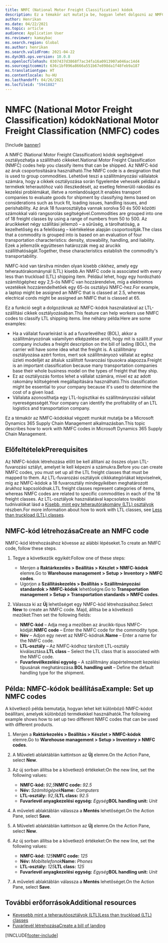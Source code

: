 ```yaml
---
title: NMFC (National Motor Freight Classification) kódok
description: Ez a témakör azt mutatja be, hogyan lehet dolgozni az NMFC (National Motor Freight Classification) kódokkal a Microsoft Dynamics 365 Supply Chain Management szolgáltatásban
author: Henrikan
ms.date: 04/22/2021
ms.topic: article
audience: Application User
ms.reviewer: kamaybac
ms.search.region: Global
ms.author: henrikan
ms.search.validFrom: 2021-04-22
ms.dyn365.ops.version: 10.0.8
ms.openlocfilehash: 0307437d3868f7ac34fa16a0913907a046ac14d4
ms.sourcegitcommit: 636c1bf096a8666a551b67e898da1f48feb9a187
ms.translationtype: HT
ms.contentlocale: hu-HU
ms.lasthandoff: 04/26/2021
ms.locfileid: "5941882"
---
```

# <a name="national-motor-freight-classification-nmfc-codes"></a><span data-ttu-id="8e779-103">NMFC (National Motor Freight Classification) kódok</span><span class="sxs-lookup"><span data-stu-id="8e779-103">National Motor Freight Classification (NMFC) codes</span></span>

[!include [banner](../includes/banner.md)]

<span data-ttu-id="8e779-104">A NMFC (National Motor Freight Classification) kódok segítségével osztályozhatja a szállítható cikkeket.</span><span class="sxs-lookup"><span data-stu-id="8e779-104">National Motor Freight Classification (NMFC) codes help you classify items that can be shipped.</span></span> <span data-ttu-id="8e779-105">Az NMFC-kód az áruk csoportosítására használható.</span><span class="sxs-lookup"><span data-stu-id="8e779-105">The NMFC code is a designation that is used to group commodities.</span></span> <span data-ttu-id="8e779-106">Lehetővé teszi a szállítmányozási vállalatok számára, hogy a cikkek osztályozása során figyelembe vehessék például a termékek teherautóhoz való illeszkedését, az esetleg felmerülő rakodási és kezelési problémákat, illetve a romlandóságot.</span><span class="sxs-lookup"><span data-stu-id="8e779-106">It enables transport companies to evaluate goods for shipment by classifying items based on considerations such as truck fit, loading issues, handling issues, and perishability.</span></span> <span data-ttu-id="8e779-107">Az áruk 18 fuvarosztályba vannak sorolva 50 és 500 közötti számokkal való rangsorolás segítségével.</span><span class="sxs-lookup"><span data-stu-id="8e779-107">Commodities are grouped into one of 18 freight classes by using a range of numbers from 50 to 500.</span></span> <span data-ttu-id="8e779-108">Az árucikkeket négy szállítási jellemző – a sűrűség, a tárolhatóság, a kezelhetőség és a felelősség – kiértékelése alapján csoportosítják.</span><span class="sxs-lookup"><span data-stu-id="8e779-108">The class that a commodity is grouped into is based on an evaluation of four transportation characteristics: density, stowability, handling, and liability.</span></span> <span data-ttu-id="8e779-109">Ezek a jellemzők együttesen határozzák meg az árucikk szállíthatóságát.</span><span class="sxs-lookup"><span data-stu-id="8e779-109">Together, these characteristics establish the commodity's transportability.</span></span>

<span data-ttu-id="8e779-110">NMFC-kód van társítva minden olyan kisebb cikkhez, amely egy teherautórakománynál (LTL) kisebb.</span><span class="sxs-lookup"><span data-stu-id="8e779-110">An NMFC code is associated with every less than truckload (LTL) shipping item.</span></span> <span data-ttu-id="8e779-111">Például lehet, hogy egy hordozható számítógéphez egy 2,5-ös NMFC van hozzárendelve, míg a elektromos vezetékek hozzárendelhetőek egy 65-ös osztályú NMFC-hez.</span><span class="sxs-lookup"><span data-stu-id="8e779-111">For example, a laptop might be assigned an NMFC that is classed at 2.5, whereas electrical cords might be assigned an NMFC that is classed at 65.</span></span>

<span data-ttu-id="8e779-112">Ez a funkció segít a dolgozóknak az NMFC-kódok használatával az LTL-szállítási cikkek osztályozásában.</span><span class="sxs-lookup"><span data-stu-id="8e779-112">This feature can help workers use NMFC codes to classify LTL shipping items.</span></span> <span data-ttu-id="8e779-113">Íme néhány példa:</span><span class="sxs-lookup"><span data-stu-id="8e779-113">Here are some examples:</span></span>

- <span data-ttu-id="8e779-114">Ha a vállalat fuvarleírást is ad a fuvarlevélhez (BOL), akkor a szállítmányozónak valamilyen elképzelése arról, hogy mit is szállít.</span><span class="sxs-lookup"><span data-stu-id="8e779-114">If your company includes a freight description on the bill of lading (BOL), the carrier will have some idea what the freight is.</span></span> <span data-ttu-id="8e779-115">A szállítmány osztályozása azért fontos, mert sok szállítmányozó vállalat az egész üzleti modelljét az általuk szállított fuvarozási típusokra alapozza.</span><span class="sxs-lookup"><span data-stu-id="8e779-115">Freight is an important classification because many transportation companies base their whole business model on the types of freight that they ship.</span></span>
- <span data-ttu-id="8e779-116">Ez az osztályozás fontos lehet a vállalat számára, mivel ez az adott rakomány költségének megállapítására használható.</span><span class="sxs-lookup"><span data-stu-id="8e779-116">This classification might be essential to your company because it's used to determine the cost of a given load.</span></span>
- <span data-ttu-id="8e779-117">Vállalata azonosíthatja egy LTL-logisztikai és szállítmányozási vállalat nyereségességét.</span><span class="sxs-lookup"><span data-stu-id="8e779-117">Your company can identify the profitability of an LTL logistics and transportation company.</span></span>

<span data-ttu-id="8e779-118">Ez a témakör az NMFC-kódokkal végzett munkát mutatja be a Microsoft Dynamics 365 Supply Chain Management alkalmazásban.</span><span class="sxs-lookup"><span data-stu-id="8e779-118">This topic describes how to work with NMFC codes in Microsoft Dynamics 365 Supply Chain Management.</span></span>

## <a name="prerequisites"></a><span data-ttu-id="8e779-119">Előfeltételek</span><span class="sxs-lookup"><span data-stu-id="8e779-119">Prerequisites</span></span>

<span data-ttu-id="8e779-120">Az NMFC-kódok létrehozása előtt be kell állítani az összes olyan LTL-fuvarozási sztályt, amelyet le kell képezni a számukra.</span><span class="sxs-lookup"><span data-stu-id="8e779-120">Before you can create NMFC codes, you must set up all the LTL freight classes that must be mapped to them.</span></span> <span data-ttu-id="8e779-121">Az LTL-fuvarozási osztályok cikkkategóriákat képviselnek, míg az NMFC-kódok a 18 fuvarosztály mindegyikében meghatározott árukhoz kapcsolódnak.</span><span class="sxs-lookup"><span data-stu-id="8e779-121">LTL freight classes represent categories of items, whereas NMFC codes are related to specific commodities in each of the 18 freight classes.</span></span> <span data-ttu-id="8e779-122">Az LTL-osztályok használatával kapcsolatos további tudnivalókat lásd a [Kisebb, mint egy teherautórakomány (LTL) osztályok](ltl-class.md) részben.</span><span class="sxs-lookup"><span data-stu-id="8e779-122">For more information about how to work with LTL classes, see [Less than truckload (LTL) classes](ltl-class.md).</span></span>

## <a name="create-an-nmfc-code"></a><span data-ttu-id="8e779-123">NMFC-kód létrehozása</span><span class="sxs-lookup"><span data-stu-id="8e779-123">Create an NMFC code</span></span>

<span data-ttu-id="8e779-124">NMFC-kód létrehozásához kövesse az alábbi lépéseket.</span><span class="sxs-lookup"><span data-stu-id="8e779-124">To create an NMFC code, follow these steps.</span></span>

1. <span data-ttu-id="8e779-125">Tegye a következők egyikét:</span><span class="sxs-lookup"><span data-stu-id="8e779-125">Follow one of these steps:</span></span>

    - <span data-ttu-id="8e779-126">Menjen a **Raktárkezelés \> Beállítás \> Készlet \> NMFC-kódok** elemre.</span><span class="sxs-lookup"><span data-stu-id="8e779-126">Go to **Warehouse management \> Setup \> Inventory \> NMFC codes**.</span></span>
    - <span data-ttu-id="8e779-127">Ugorjon a **Szállításkezelés \> Beállítás \> Szállítmányozási standardok \> NMFC-kódok** lehetőségre.</span><span class="sxs-lookup"><span data-stu-id="8e779-127">Go to **Transportation management \> Setup \> Transportation standards \> NMFC codes**.</span></span>

1. <span data-ttu-id="8e779-128">Válassza ki az **Új** lehetőséget egy NMFC-kód létrehozásához.</span><span class="sxs-lookup"><span data-stu-id="8e779-128">Select **New** to create an NMFC code.</span></span> <span data-ttu-id="8e779-129">Majd, állítsa be a következő mezőket:</span><span class="sxs-lookup"><span data-stu-id="8e779-129">Then set the following fields:</span></span>

    - <span data-ttu-id="8e779-130">**NMFC-kód** – Adja meg a mezőben az árucikk-típus NMFC-kódját.</span><span class="sxs-lookup"><span data-stu-id="8e779-130">**NMFC code** – Enter the NMFC code for the commodity type.</span></span>
    - <span data-ttu-id="8e779-131">**Név** – Adjon egy nevet az NMFC-kódnak.</span><span class="sxs-lookup"><span data-stu-id="8e779-131">**Name** – Enter a name for the NMFC code.</span></span>
    - <span data-ttu-id="8e779-132">**LTL-osztály** – Az NMFC-kódhoz társított LTL-osztály kiválasztása.</span><span class="sxs-lookup"><span data-stu-id="8e779-132">**LTL class** – Select the LTL class that is associated with the NMFC code.</span></span>
    - <span data-ttu-id="8e779-133">**Fuvarlevélkezelési egység** – A szállítmány alapértelmezett kezelési típusának meghatározása.</span><span class="sxs-lookup"><span data-stu-id="8e779-133">**BOL handling unit** – Define the default handling type for the shipment.</span></span>

## <a name="example-set-up-nmfc-codes"></a><span data-ttu-id="8e779-134">Példa: NMFC-kódok beállítása</span><span class="sxs-lookup"><span data-stu-id="8e779-134">Example: Set up NMFC codes</span></span>

<span data-ttu-id="8e779-135">A következő példa bemutatja, hogyan lehet két különböző NMFC-kódot beállítani, amelyek különböző termékekkel használhatók.</span><span class="sxs-lookup"><span data-stu-id="8e779-135">The following example shows how to set up two different NMFC codes that can be used with different products.</span></span>

1. <span data-ttu-id="8e779-136">Menjen a **Raktárkezelés \> Beállítás \> Készlet \> NMFC-kódok** elemre.</span><span class="sxs-lookup"><span data-stu-id="8e779-136">Go to **Warehouse management \> Setup \> Inventory \> NMFC codes**.</span></span>
1. <span data-ttu-id="8e779-137">A Műveleti ablaktáblán kattintson az **Új** elemre.</span><span class="sxs-lookup"><span data-stu-id="8e779-137">On the Action Pane, select **New**.</span></span>
1. <span data-ttu-id="8e779-138">Az új sorban állítsa be a következő értékeket:</span><span class="sxs-lookup"><span data-stu-id="8e779-138">On the new line, set the following values:</span></span>

    - <span data-ttu-id="8e779-139">**NMFC-kód:** *92,5*</span><span class="sxs-lookup"><span data-stu-id="8e779-139">**NMFC code:** *92.5*</span></span>
    - <span data-ttu-id="8e779-140">**Név:** *Számítógépek*</span><span class="sxs-lookup"><span data-stu-id="8e779-140">**Name:** *Computers*</span></span>
    - <span data-ttu-id="8e779-141">**LTL-osztály:** *92,5*</span><span class="sxs-lookup"><span data-stu-id="8e779-141">**LTL class:** *92.5*</span></span>
    - <span data-ttu-id="8e779-142">**Fuvarlevél anyagkezelési egység:** *Egység*</span><span class="sxs-lookup"><span data-stu-id="8e779-142">**BOL handling unit:** *Unit*</span></span>

1. <span data-ttu-id="8e779-143">A műveleti ablaktáblán válassza a **Mentés** lehetőséget.</span><span class="sxs-lookup"><span data-stu-id="8e779-143">On the Action Pane, select **Save**.</span></span>
1. <span data-ttu-id="8e779-144">A Műveleti ablaktáblán kattintson az **Új** elemre.</span><span class="sxs-lookup"><span data-stu-id="8e779-144">On the Action Pane, select **New**.</span></span>
1. <span data-ttu-id="8e779-145">Az új sorban állítsa be a következő értékeket:</span><span class="sxs-lookup"><span data-stu-id="8e779-145">On the new line, set the following values:</span></span>

    - <span data-ttu-id="8e779-146">**NMFC-kód:** *125*</span><span class="sxs-lookup"><span data-stu-id="8e779-146">**NMFC code:** *125*</span></span>
    - <span data-ttu-id="8e779-147">**Név:** *Mobiltelefonok*</span><span class="sxs-lookup"><span data-stu-id="8e779-147">**Name:** *Phones*</span></span>
    - <span data-ttu-id="8e779-148">**LTL-osztály:** *125*</span><span class="sxs-lookup"><span data-stu-id="8e779-148">**LTL class:** *125*</span></span>
    - <span data-ttu-id="8e779-149">**Fuvarlevél anyagkezelési egység:** *Egység*</span><span class="sxs-lookup"><span data-stu-id="8e779-149">**BOL handling unit:** *Unit*</span></span>

1. <span data-ttu-id="8e779-150">A műveleti ablaktáblán válassza a **Mentés** lehetőséget.</span><span class="sxs-lookup"><span data-stu-id="8e779-150">On the Action Pane, select **Save**.</span></span>

## <a name="additional-resources"></a><span data-ttu-id="8e779-151">További erőforrások</span><span class="sxs-lookup"><span data-stu-id="8e779-151">Additional resources</span></span>

- [<span data-ttu-id="8e779-152">Kevesebb mint a teherautóosztályok (LTL)</span><span class="sxs-lookup"><span data-stu-id="8e779-152">Less than truckload (LTL) classes</span></span>](ltl-class.md)
- [<span data-ttu-id="8e779-153">Fuvarlevél létrehozása</span><span class="sxs-lookup"><span data-stu-id="8e779-153">Create a bill of landing</span></span>](create-bill-of-lading.md)

[!INCLUDE[footer-include](../../includes/footer-banner.md)]
